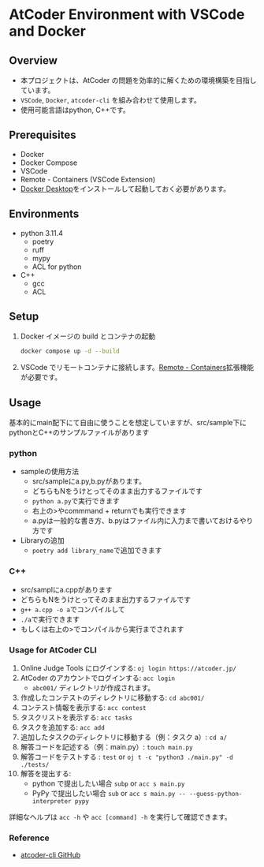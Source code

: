# AtCoder Environment with VSCode and Docker

## Overview

- 本プロジェクトは、AtCoder の問題を効率的に解くための環境構築を目指しています。
- `VSCode`, `Docker`, `atcoder-cli` を組み合わせて使用します。
- 使用可能言語はpython, C++です。

## Prerequisites

- Docker
- Docker Compose
- VSCode
- Remote - Containers (VSCode Extension)
- [Docker Desktop](https://www.docker.com/products/docker-desktop)をインストールして起動しておく必要があります。

## Environments

- python 3.11.4
  - poetry
  - ruff
  - mypy
  - ACL for python
- C++
  - gcc
  - ACL

## Setup

1. Docker イメージの build とコンテナの起動

   ```bash
   docker compose up -d --build
   ```

2. VSCode でリモートコンテナに接続します。[Remote - Containers](https://marketplace.visualstudio.com/items?itemName=ms-vscode-remote.remote-containers)拡張機能が必要です。

## Usage
基本的にmain配下にて自由に使うことを想定していますが、src/sample下にpythonとC++のサンプルファイルがあります

### python
- sampleの使用方法
  - src/sampleにa.py,b.pyがあります。
  - どちらもNをうけとってそのまま出力するファイルです
  - `python a.py`で実行できます
  - 右上の>やcommmand + returnでも実行できます
  - a.pyは一般的な書き方、b.pyはファイル内に入力まで書いておけるやり方です
- Libraryの追加
  - `poetry add library_name`で追加できます

### C++
- src/samplにa.cppがあります
- どちらもNをうけとってそのまま出力するファイルです
- `g++ a.cpp -o a`でコンパイルして
- `./a`で実行できます
- もしくは右上の>でコンパイルから実行までされます


### Usage for AtCoder CLI

1. Online Judge Tools にログインする: `oj login https://atcoder.jp/`
2. AtCoder のアカウントでログインする: `acc login`
   - `abc001/` ディレクトリが作成されます。
3. 作成したコンテストのディレクトリに移動する: `cd abc001/`
4. コンテスト情報を表示する: `acc contest`
5. タスクリストを表示する: `acc tasks`
6. タスクを追加する: `acc add`
7. 追加したタスクのディレクトリに移動する（例：タスク a）: `cd a/`
8. 解答コードを記述する（例：main.py）: `touch main.py`
9. 解答コードをテストする : `test` or `oj t -c "python3 ./main.py" -d ./tests/`
10. 解答を提出する:
    - python で提出したい場合 `subp` or `acc s main.py`
    - PyPy で提出したい場合 `sub` or `acc s main.py -- --guess-python-interpreter pypy`

詳細なヘルプは `acc -h` や `acc [command] -h` を実行して確認できます。

### Reference
- [atcoder-cli GitHub](https://github.com/Tatamo/atcoder-cli)
